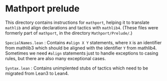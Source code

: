 Mathport prelude
===

This directory contains instructions for `mathport`,
helping it to translate `mathlib` and align declarations and tactics with `mathlib4`.
(These files were formerly part of `mathport`, in the directory `Mathport/Prelude/`.)

`SpecialNames.lean`
: Contains `#align X Y` statements, where `X` is an identifier from mathlib3
  which should be aligned with the identifier `Y` from mathlib4.
  Sometimes we need `#align` statements just to handle exceptions to casing rules,
  but there are also many exceptional cases.

`Syntax.lean`
: Contains unimplented stubs of tactics which need to be migrated from Lean3 to Lean4.
